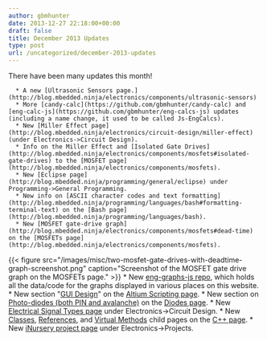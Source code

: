 ```yaml
---
author: gbmhunter
date: 2013-12-27 22:18:00+00:00
draft: false
title: December 2013 Updates
type: post
url: /uncategorized/december-2013-updates
---
```


There have been many updates this month!





      * A new [Ultrasonic Sensors page.](http://blog.mbedded.ninja/electronics/components/ultrasonic-sensors)
      * More [candy-calc](https://github.com/gbmhunter/candy-calc) and [eng-calc-js](https://github.com/gbmhunter/eng-calcs-js) updates (including a name change, it used to be called Js-EngCalcs).
      * New [Miller Effect page](http://blog.mbedded.ninja/electronics/circuit-design/miller-effect) (under Electronics->Circuit Design).
      * Info on the Miller Effect and [Isolated Gate Drives](http://blog.mbedded.ninja/electronics/components/mosfets#isolated-gate-drives) to the [MOSFET page](http://blog.mbedded.ninja/electronics/components/mosfets).
      * New [Eclipse page](http://blog.mbedded.ninja/programming/general/eclipse) under Programming->General Programming.
      * New info on [ASCII character codes and text formatting](http://blog.mbedded.ninja/programming/languages/bash#formatting-terminal-text) on the [Bash page](http://blog.mbedded.ninja/programming/languages/bash).
      * New [MOSFET gate-drive graph](http://blog.mbedded.ninja/electronics/components/mosfets#dead-time) on the [MOSFETs page](http://blog.mbedded.ninja/electronics/components/mosfets).  
{{< figure src="/images/misc/two-mosfet-gate-drives-with-deadtime-graph-screenshot.png" caption="Screenshot of the MOSFET gate drive graph on the MOSFETs page."   >}}  * New [eng-graphs-js repo](https://github.com/gbmhunter/eng-graphs-js), which holds all the data/code for the graphs displayed in various places on this website.  * New section "[GUI Design](http://blog.mbedded.ninja/electronics/general/altium/altium-scripting-and-using-the-api#gui-design)" on the [Altium Scripting page](http://blog.mbedded.ninja/electronics/general/altium/altium-scripting-and-using-the-api).  * New section on [Photo-diodes (both PIN and avalanche)](http://blog.mbedded.ninja/electronics/components/diodes#photo-diodes) on the [Diodes page](http://blog.mbedded.ninja/electronics/components/diodes).  * New [Electrical Signal Types page](http://blog.mbedded.ninja/electronics/circuit-design/electrical-signal-types) under Electronics->Circuit Design.  * New [Classes](http://blog.mbedded.ninja/programming/languages/c-plus-plus/classes), [References](http://blog.mbedded.ninja/programming/languages/c-plus-plus/references), and [Virtual Methods](http://blog.mbedded.ninja/programming/languages/c-plus-plus/virtual-methods) child pages on the [C++ page](http://blog.mbedded.ninja/programming/languages/c-plus-plus).  * New [iNursery project page](http://blog.mbedded.ninja/electronics/projects/inursery) under Electronics->Projects.
